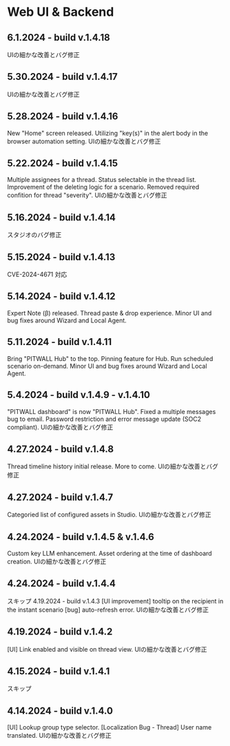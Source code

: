 # Web UI & Backend

## 6.1.2024 - build v.1.4.18

UIの細かな改善とバグ修正

## 5.30.2024 - build v.1.4.17

UIの細かな改善とバグ修正

## 5.28.2024 - build v.1.4.16

New "Home" screen released. 
Utilizing "key(s)" in the alert body in the browser automation setting.
UIの細かな改善とバグ修正

## 5.22.2024 - build v.1.4.15

Multiple assignees for a thread.
Status selectable in the thread list.
Improvement of the deleting logic for a scenario.
Removed required confition for thread "severity".
UIの細かな改善とバグ修正

## 5.16.2024 - build v.1.4.14

スタジオのバグ修正

## 5.15.2024 - build v.1.4.13

CVE-2024-4671 対応

## 5.14.2024 - build v.1.4.12

Expert Note (β) released.
Thread paste & drop experience.
Minor UI and bug fixes around Wizard and Local Agent.

## 5.11.2024 - build v.1.4.11

Bring "PITWALL Hub" to the top.
Pinning feature for Hub.
Run scheduled scenario on-demand.
Minor UI and bug fixes around Wizard and Local Agent.

## 5.4.2024 - build v.1.4.9 - v.1.4.10

"PITWALL dashboard" is now "PITWALL Hub".
Fixed a multiple messages bug to email. 
Password restriction and error message update (SOC2 compliant).
UIの細かな改善とバグ修正

## 4.27.2024 - build v.1.4.8

Thread timeline history initial release. More to come.
UIの細かな改善とバグ修正

## 4.27.2024 - build v.1.4.7

Categoried list of configured assets in Studio.
UIの細かな改善とバグ修正

## 4.24.2024 - build v.1.4.5 & v.1.4.6

Custom key LLM enhancement. 
Asset ordering at the time of dashboard creation.
UIの細かな改善とバグ修正

## 4.24.2024 - build v.1.4.4

スキップ
4.19.2024 - build v.1.4.3
\[UI improvement] tooltip on the recipient in the instant scenario
\[bug] auto-refresh error.
UIの細かな改善とバグ修正

## 4.19.2024 - build v.1.4.2

\[UI] Link enabled and visible on thread view.
UIの細かな改善とバグ修正

## 4.15.2024 - build v.1.4.1 

スキップ

## 4.14.2024 - build v.1.4.0

\[UI] Lookup group type selector.
\[Localization Bug - Thread] User name translated.
UIの細かな改善とバグ修正
